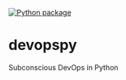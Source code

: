 [![Python package](https://github.com/SubconsciousCompute/subcompy/actions/workflows/python-package.yml/badge.svg)](https://github.com/SubconsciousCompute/subcompy/actions/workflows/python-package.yml)

# devopspy
Subconscious DevOps in Python
